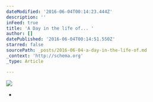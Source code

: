 ```yaml
---
dateModified: '2016-06-04T00:14:23.444Z'
description: ''
inFeed: true
title: 'A Day in the life of... '
author: []
datePublished: '2016-06-04T00:14:51.550Z'
starred: false
sourcePath: _posts/2016-06-04-a-day-in-the-life-of.md
_context: 'http://schema.org'
_type: Article

---
```

![](https://the-grid-user-content.s3-us-west-2.amazonaws.com/1725e1a7-ce5f-4302-b75d-6c5661e12029.jpg)

*